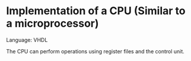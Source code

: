 # Implementation of a CPU (Similar to a microprocessor)
Language: VHDL


The CPU can perform operations using register files and the control unit.
